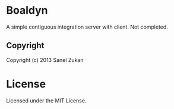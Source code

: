 # Boaldyn

A simple contiguous integration server with client. Not completed.

## Copyright

Copyright (c) 2013 Sanel Zukan

# License

Licensed under the MIT License.

